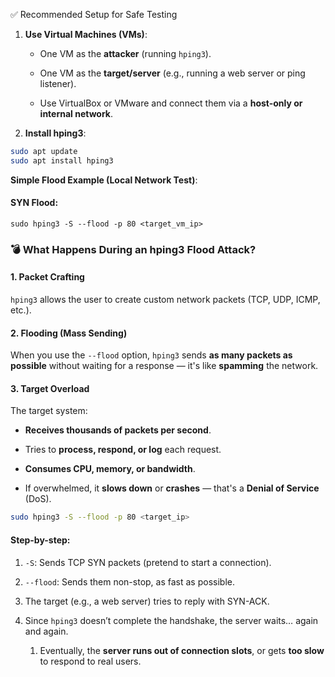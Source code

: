 ✅ Recommended Setup for Safe Testing

1. **Use Virtual Machines (VMs)**:
    
    - One VM as the **attacker** (running `hping3`).
        
    - One VM as the **target/server** (e.g., running a web server or ping listener).
        
    - Use VirtualBox or VMware and connect them via a **host-only or internal network**.
        
2. **Install hping3**:
~~~bash
sudo apt update
sudo apt install hping3
~~~
**Simple Flood Example (Local Network Test)**:

#### SYN Flood:
~~~
sudo hping3 -S --flood -p 80 <target_vm_ip>
~~~

### 💣 What Happens During an hping3 Flood Attack?

#### 1. **Packet Crafting**

`hping3` allows the user to create custom network packets (TCP, UDP, ICMP, etc.).

#### 2. **Flooding (Mass Sending)**

When you use the `--flood` option, `hping3` sends **as many packets as possible** without waiting for a response — it's like **spamming** the network.

#### 3. **Target Overload**

The target system:

- **Receives thousands of packets per second**.
    
- Tries to **process, respond, or log** each request.
    
- **Consumes CPU, memory, or bandwidth**.
    
- If overwhelmed, it **slows down** or **crashes** — that's a **Denial of Service** (DoS).
~~~bash
sudo hping3 -S --flood -p 80 <target_ip>

~~~
#### Step-by-step:

1. `-S`: Sends TCP SYN packets (pretend to start a connection).
    
2. `--flood`: Sends them non-stop, as fast as possible.
    
3. The target (e.g., a web server) tries to reply with SYN-ACK.
    
4. Since `hping3` doesn’t complete the handshake, the server waits… again and again.
    
	1. Eventually, the **server runs out of connection slots**, or gets **too slow** to respond to real users.